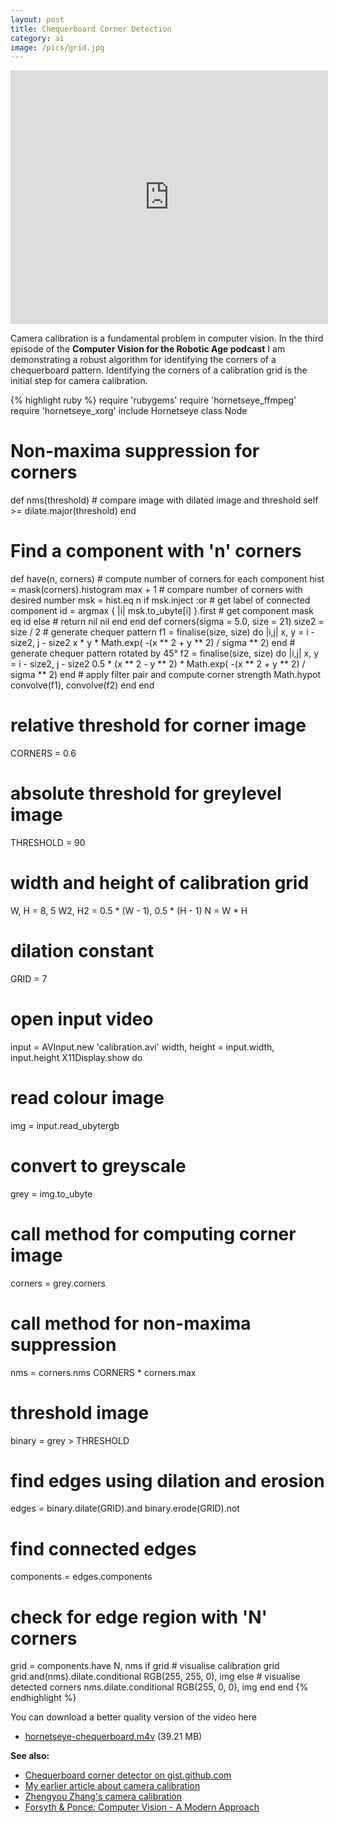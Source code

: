 ```yaml
---
layout: post
title: Chequerboard Corner Detection
category: ai
image: /pics/grid.jpg
---
```

<p style="text-align:center"><iframe id="ytplayer" type="text/html" width="508" height="406" allowfullscreen="allowfullscreen" src="http://www.youtube.com/embed/TmNVErH-yDI" frameborder="0">You need to enable IFrames to display this video.</iframe></p>

Camera calibration is a fundamental problem in computer vision. In the third episode of the **Computer Vision for the Robotic Age podcast** I am demonstrating a robust algorithm for identifying the corners of a chequerboard pattern. Identifying the corners of a calibration grid is the initial step for camera calibration.

{% highlight ruby %}
require 'rubygems'
require 'hornetseye_ffmpeg'
require 'hornetseye_xorg'
include Hornetseye
class Node
  # Non-maxima suppression for corners
  def nms(threshold)
    # compare image with dilated image and threshold
    self >= dilate.major(threshold)
  end
  # Find a component with 'n' corners
  def have(n, corners)
    # compute number of corners for each component
    hist = mask(corners).histogram max + 1
    # compare number of corners with desired number
    msk = hist.eq n
    if msk.inject :or
      # get label of connected component
      id = argmax { |i| msk.to_ubyte[i] }.first
      # get component mask
      eq id
    else
      # return nil
      nil
    end
  end
  def corners(sigma = 5.0, size = 21)
    size2 = size / 2
    # generate chequer pattern
    f1 = finalise(size, size) do |i,j|
      x, y = i - size2, j - size2
      x * y * Math.exp( -(x ** 2 + y ** 2) / sigma ** 2)
    end
    # generate chequer pattern rotated by 45°
    f2 = finalise(size, size) do |i,j|
      x, y = i - size2, j - size2
      0.5 * (x ** 2 - y ** 2) * Math.exp( -(x ** 2 + y ** 2) / sigma ** 2)
    end
    # apply filter pair and compute corner strength
    Math.hypot convolve(f1), convolve(f2)
  end
end
# relative threshold for corner image
CORNERS = 0.6
# absolute threshold for greylevel image
THRESHOLD = 90
# width and height of calibration grid
W, H = 8, 5
W2, H2 = 0.5 * (W - 1), 0.5 * (H - 1)
N = W * H
# dilation constant
GRID = 7
# open input video
input = AVInput.new 'calibration.avi'
width, height = input.width, input.height
X11Display.show do
  # read colour image
  img = input.read_ubytergb
  # convert to greyscale
  grey = img.to_ubyte
  # call method for computing corner image
  corners = grey.corners
  # call method for non-maxima suppression
  nms = corners.nms CORNERS * corners.max
  # threshold image
  binary = grey > THRESHOLD
  # find edges using dilation and erosion
  edges = binary.dilate(GRID).and binary.erode(GRID).not
  # find connected edges
  components = edges.components
  # check for edge region with 'N' corners
  grid = components.have N, nms
  if grid
    # visualise calibration grid
    grid.and(nms).dilate.conditional RGB(255, 255, 0), img
  else
    # visualise detected corners
    nms.dilate.conditional RGB(255, 0, 0), img
  end
end
{% endhighlight %}

You can download a better quality version of the video here
<ul>
  <li><a href="http://dl.dropbox.com/u/49280716/hornetseye-chequerboard.m4v">hornetseye-chequerboard.m4v</a> (39.21 MB)</li>
</ul>

**See also:**

* [Chequerboard corner detector on gist.github.com][6]
* [My earlier article about camera calibration][1]
* [Zhengyou Zhang's camera calibration][2]
* [Forsyth & Ponce: Computer Vision - A Modern Approach][3]

[1]: calibration.html
[2]: http://research.microsoft.com/en-us/um/people/zhang/calib/
[3]: http://www.amazon.co.uk/gp/product/0131911937/ref=as_li_ss_tl?ie=UTF8&tag=wedesoft-21&linkCode=as2&camp=1634&creative=19450&creativeASIN=0131911937
[4]: http://wedesoft.libsyn.com/webpage
[5]: http://wedesoft.libsyn.com/rss
[6]: https://gist.github.com/1241342

